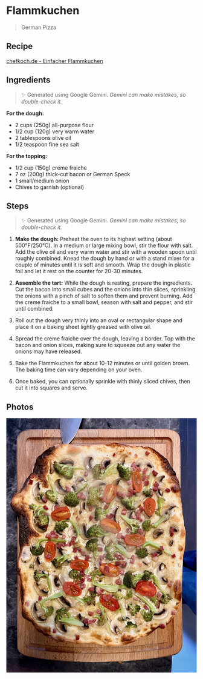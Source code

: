 # Flammkuchen
> German Pizza

## Recipe

[chefkoch.de - Einfacher Flammkuchen](https://www.everyday-delicious.com/flammkuchen/)

## Ingredients

> ✨ Generated using Google Gemini. _Gemini can make mistakes, so double-check it._

**For the dough:**

* 2 cups (250g) all-purpose flour
* 1/2 cup (120g) very warm water
* 2 tablespoons olive oil
* 1/2 teaspoon fine sea salt

**For the topping:**

* 1/2 cup (150g) creme fraiche
* 7 oz (200g) thick-cut bacon or German Speck
* 1 small/medium onion
* Chives to garnish (optional)

## Steps

> ✨ Generated using Google Gemini. _Gemini can make mistakes, so double-check it._

1.  **Make the dough:** Preheat the oven to its highest setting (about 500°F/250°C). In a medium or large mixing bowl, stir the flour with salt. Add the olive oil and very warm water and stir with a wooden spoon until roughly combined. Knead the dough by hand or with a stand mixer for a couple of minutes until it is soft and smooth. Wrap the dough in plastic foil and let it rest on the counter for 20-30 minutes.

2.  **Assemble the tart:** While the dough is resting, prepare the ingredients. Cut the bacon into small cubes and the onions into thin slices, sprinkling the onions with a pinch of salt to soften them and prevent burning. Add the creme fraiche to a small bowl, season with salt and pepper, and stir until combined.

3.  Roll out the dough very thinly into an oval or rectangular shape and place it on a baking sheet lightly greased with olive oil.

4.  Spread the creme fraiche over the dough, leaving a border. Top with the bacon and onion slices, making sure to squeeze out any water the onions may have released.

5.  Bake the Flammkuchen for about 10-12 minutes or until golden brown. The baking time can vary depending on your oven.

6.  Once baked, you can optionally sprinkle with thinly sliced chives, then cut it into squares and serve.

## Photos

![Pork Belly](../assets/western/flammkuchen.jpeg)
